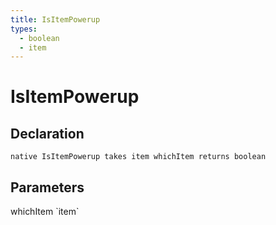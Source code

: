 ```yaml
---
title: IsItemPowerup
types:
  - boolean
  - item
---
```


# IsItemPowerup

## Declaration

```
native IsItemPowerup takes item whichItem returns boolean
```

## Parameters
<dl>
  <dt>whichItem `item`</dt>
  <dd></dd>
</dl>